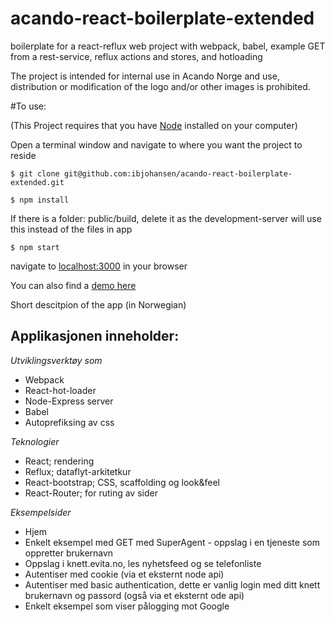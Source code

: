 # acando-react-boilerplate-extended
boilerplate for a react-reflux web project with webpack, babel, example GET from a rest-service, reflux actions and stores, and hotloading

The project is intended for internal use in Acando Norge and use, distribution or modification of the logo and/or other images is prohibited.

#To use:

(This Project requires that you have [Node](https://nodejs.org/en/) installed on your computer)

Open a terminal window and navigate to where you want the project to reside

`$ git clone git@github.com:ibjohansen/acando-react-boilerplate-extended.git`

`$ npm install`

If there is a folder: public/build, delete it as the development-server will use this instead of the files in app

`$ npm start`

navigate to [localhost:3000](http://localhost:3000) in your browser

You can also find a [demo here](http://acando-react-boilerplate-2.herokuapp.com) 

Short descitpion of the app (in Norwegian)

## Applikasjonen inneholder:

*Utviklingsverktøy som*
* Webpack
* React-hot-loader
* Node-Express server
* Babel
* Autoprefiksing av css

*Teknologier*
* React; rendering
* Reflux; dataflyt-arkitetkur
* React-bootstrap; CSS, scaffolding og look&feel
* React-Router; for ruting av sider

*Eksempelsider*
* Hjem
* Enkelt eksempel med GET med SuperAgent - oppslag i en tjeneste som oppretter brukernavn
* Oppslag i knett.evita.no, les nyhetsfeed og se telefonliste
* Autentiser med cookie (via et eksternt node api)
* Autentiser med basic authentication, dette er vanlig login med ditt knett brukernavn og passord (også via et eksternt ode api)
* Enkelt eksempel som viser pålogging mot Google
